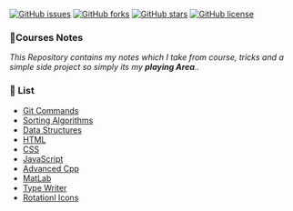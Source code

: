 [![GitHub issues](https://img.shields.io/github/issues/AbdallahHemdan/Courses-Notes)](https://github.com/AbdallahHemdan/Courses-Notes/issues)
[![GitHub forks](https://img.shields.io/github/forks/AbdallahHemdan/Courses-Notes)](https://github.com/AbdallahHemdan/Courses-Notes/network)
[![GitHub stars](https://img.shields.io/github/stars/AbdallahHemdan/Courses-Notes)](https://github.com/AbdallahHemdan/Courses-Notes/stargazers)
[![GitHub license](https://img.shields.io/github/license/AbdallahHemdan/Courses-Notes)](https://github.com/AbdallahHemdan/Courses-Notes/blob/master/LICENSE)

### 📜Courses Notes
*This Repository contains my notes which I take from course, tricks and a simple side project so simply its my __playing Area__..*

### 📌 List
- [Git Commands](https://github.com/AbdallahHemdan/Courses-Notes/blob/master/Git-Commands.md) 
- [Sorting Algorithms](https://github.com/AbdallahHemdan/Courses-Notes/tree/master/Algorithms/Sorting) 
- [Data Structures](https://github.com/AbdallahHemdan/Courses-Notes/tree/master/Data%20Structure) 
- [HTML](https://github.com/AbdallahHemdan/Courses-Notes/tree/master/HTML) 
- [CSS](https://github.com/AbdallahHemdan/Courses-Notes/tree/master/CSS) 
- [JavaScript](https://github.com/AbdallahHemdan/Courses-Notes/tree/master/JavaScript) 
- [Advanced Cpp](https://github.com/AbdallahHemdan/Courses-Notes/tree/master/Advanced%20C%2B%2B)
- [MatLab](https://github.com/AbdallahHemdan/Courses-Notes/tree/master/Matlab)
- [Type Writer](https://github.com/AbdallahHemdan/Courses-Notes/tree/master/Type%20Writer)
- [Rotationl Icons](https://github.com/AbdallahHemdan/Courses-Notes/tree/master/Rotational%20Icons) 


